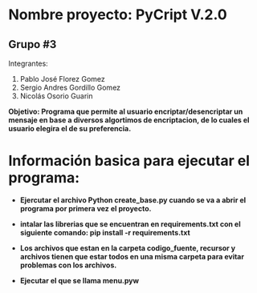  # Nombre proyecto: PyCript V.2.0
 ## Grupo #3
 
  Integrantes:
  1. Pablo José Florez Gomez
  2. Sergio Andres Gordillo Gomez
  3. Nicolás Osorio Guarin
  
<strong>Objetivo<strong>: Programa que permite al usuario encriptar/desencriptar un mensaje en base a diversos algortimos de encriptacion, de lo cuales el usuario elegira el de su preferencia.

# Información basica para ejecutar el programa:

- Ejercutar el archivo Python create_base.py cuando se va a abrir el programa por primera vez el proyecto.

- intalar las librerias que se encuentran en requirements.txt con el siguiente comando:    **pip install -r requirements.txt**
 
- Los archivos que estan en la carpeta codigo_fuente, recursor y archivos tienen que estar todos en una misma carpeta para evitar problemas con los archivos. 

- Ejecutar el que se llama menu.pyw

